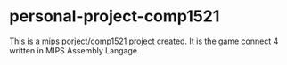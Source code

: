 # personal-project-comp1521

This is a mips porject/comp1521 project created. It is the game connect 4 written in MIPS Assembly Langage.
